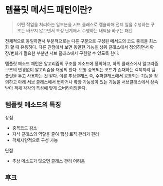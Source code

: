 # 템플릿 메서드 패턴이란?

> 어떤 작업을 처리하는 일부분을 서브 클래스로 캡슐화해 전체 일을 수행하는 구조는 바꾸지 않으면서 특정 단계에서 수행하는 내역을 바꾸는 패턴

전체적으로 동일하면서 부분적으로는 다른 구문으로 구성된 메서드의 코드 중복을 최소화 할 때 유용하다. 다른 관점에서 보면
동일한 기능을 상위 클래스에서 정의하면서 확장/변화가 필요한 부분만 서브 클래스에서 구현할 수 있도록 한다.

템플릿 메소드 패턴은 알고리즘의 구조를 메소드에 정의하고, 하위 클래스에서 알고리즘 구조의 변경없이 알고리즘을 재정의 한다.
보통 중복되는 코드가 존재하는 객체끼리 템플릿을 두고 사용하는 것 같다.
이를 추상클래스 즉, 수퍼클래스에서 공통되는 기능을 정의하고 아래 서브 클래스에서 변하거나 확장 가능성이 있는 기능을
서브클래스에서 상속받아 객체 각각의 특성에 맞게 오버라이딩한다.

## 템플릿 메소드의 특징

장점
- 중복코드 감소
- 자식 클래스의 역할을 줄여 핵심 로직 관리가 편리
- 객체지향적으로 구성 가능

단점
- 추상 메소드가 많으면 클래스 관리 어려움

## 후크




